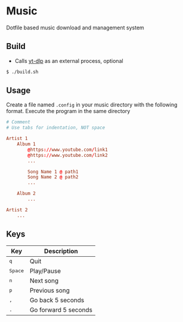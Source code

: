 # Music
Dotfile based music download and management system

## Build
- Calls [yt-dlp](https://github.com/yt-dlp/yt-dlp) as an external process, optional

```build.sh
$ ./build.sh
```

## Usage
Create a file named `.config` in your music directory with the following format. Execute the program in the same directory

```conf
# Comment
# Use tabs for indentation, NOT space

Artist 1
	Album 1
		@https://www.youtube.com/link1
		@https://www.youtube.com/link2
		...

		Song Name 1 @ path1
		Song Name 2 @ path2
		...

	Album 2
		...

Artist 2
	...
```

## Keys
| Key | Description |
| --- | ----------- |
| <kbd>q</kbd> | Quit |
| <kbd>Space</kbd> | Play/Pause |
| <kbd>n</kbd> | Next song |
| <kbd>p</kbd> | Previous song |
| <kbd>,</kbd> | Go back 5 seconds |
| <kbd>.</kbd> | Go forward 5 seconds |
